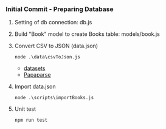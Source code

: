 ### Initial Commit - Preparing Database

1. Setting of db connection: db.js
2. Build "Book" model to create Books table: models/book.js
3. Convert CSV to JSON (data.json)

   ```
   node .\data\csvToJson.js
   ```

   - [datasets](https://www.kaggle.com/datasets/sootersaalu/amazon-top-50-bestselling-books-2009-2019/data)
   - [Papaparse](https://www.npmjs.com/package/papaparse)

4. Import data.json

   ```
   node .\scripts\importBooks.js
   ```

5. Unit test
   ```
   npm run test
   ```


